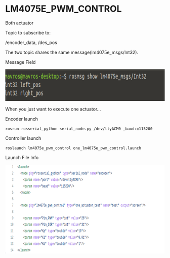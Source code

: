 # LM4075E_PWM_CONTROL

Both actuator

Topic to subscribe to:

/encoder_data, /des_pos

The two topic shares the same message(lm4075e_msgs/Int32).

Message Field

<img src="lm4075e_pwm_control/picture/Two_actuator_subscribe.png" width="680" height="100" />

When you just want to execute one actuator...

Encoder launch
```
rosrun rosserial_python serial_node.py /dev/ttyACM0 _baud:=115200
```

Controller launch
```
roslaunch lm4075e_pwm_control one_lm4075e_pwm_control.launch
```

Launch File Info

<img src="lm4075e_pwm_control/picture/one_lm4075e_pwm_control_launch.png" width="680" height="280" />

